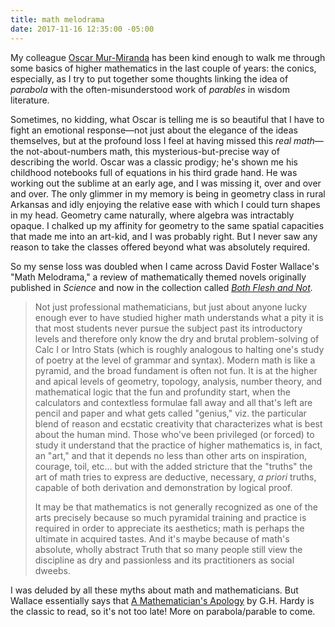 ```yaml
---
title: math melodrama
date: 2017-11-16 12:35:00 -05:00
---
```


My colleague [Oscar Mur-Miranda](http://olin.edu/faculty/profile/jose-oscar-mur-miranda) has been kind enough to walk me through some basics of higher mathematics in the last couple of years: the conics, especially, as I try to put together some thoughts linking the idea of *parabola* with the often-misunderstood work of *parables* in wisdom literature. 

Sometimes, no kidding, what Oscar is telling me is so beautiful that I have to fight an emotional response—not just about the elegance of the ideas themselves, but at the profound loss I feel at having missed this *real math*—the not-about-numbers math, this mysterious-but-precise way of describing the world. Oscar was a classic prodigy; he's shown me his childhood notebooks full of equations in his third grade hand. He was working out the sublime at an early age, and I was missing it, over and over and over. The only glimmer in my memory is being in geometry class in rural Arkansas and idly enjoying the relative ease with which I could turn shapes in my head. Geometry came naturally, where algebra was intractably opaque. I chalked up my affinity for geometry to the same spatial capacities that made me into an art-kid, and I was probably right. But I never saw any reason to take the classes offered beyond what was absolutely required.

So my sense loss was doubled when I came across David Foster Wallace's "Math Melodrama," a review of mathematically themed novels originally published in *Science* and now in the collection called *[Both Flesh and Not](http://shop.harvard.com/book/9780316182386).*

>Not just professional mathematicians, but just about anyone lucky enough ever to have studied higher math understands what a pity it is that most students never pursue the subject past its introductory levels and therefore only know the dry and brutal problem-solving of Calc I or Intro Stats (which is roughly analogous to halting one's study of poetry at the level of grammar and syntax). Modern math is like a pyramid, and the broad fundament is often not fun. It is at the higher and apical levels of geometry, topology, analysis, number theory, and mathematical logic that the fun and profundity start, when the calculators and contextless formulae fall away and all that's left are pencil and paper and what gets called "genius," viz. the particular blend of reason and ecstatic creativity that characterizes what is best about the human mind. Those who've been privileged (or forced) to study it understand that the practice of higher mathematics is, in fact, an "art," and that it depends no less than other arts on inspiration, courage, toil, etc... but with the added stricture that the "truths" the art of math tries to express are deductive, necessary, *a priori* truths, capable of both derivation and demonstration by logical proof.
>
>It may be that mathematics is not generally recognized as one of the arts precisely because so much pyramidal training and practice is required in order to appreciate its aesthetics; math is perhaps the ultimate in acquired tastes. And it's maybe because of math's absolute, wholly abstract Truth that so many people still view the discipline as dry and passionless and its practitioners as social dweebs.

I was deluded by all these myths about math and mathematicians. But Wallace essentially says that [A Mathematician's Apology](http://shop.harvard.com/search/site/a%20mathematician%27s%20apology) by G.H. Hardy is the classic to read, so it's not too late! More on parabola/parable to come.
